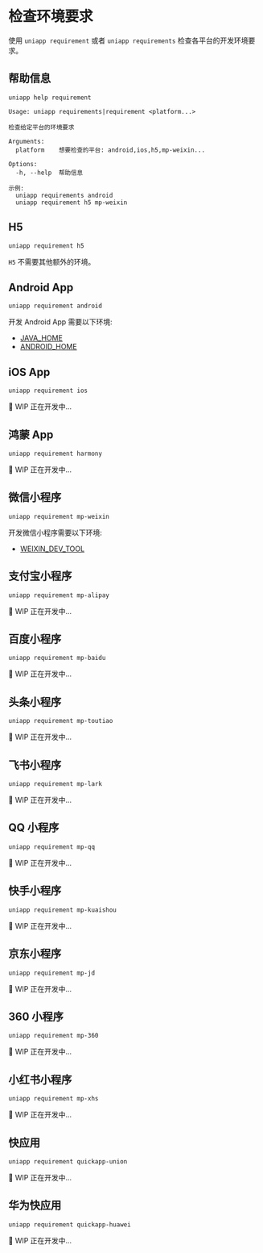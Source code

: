 # 检查环境要求

使用 `uniapp requirement` 或者 `uniapp requirements` 检查各平台的开发环境要求。

## 帮助信息

```shell
uniapp help requirement
```

```
Usage: uniapp requirements|requirement <platform...>

检查给定平台的环境要求

Arguments:
  platform    想要检查的平台: android,ios,h5,mp-weixin...

Options:
  -h, --help  帮助信息

示例:
  uniapp requirements android
  uniapp requirement h5 mp-weixin
```

## H5

```shell
uniapp requirement h5
```

`H5` 不需要其他额外的环境。

## Android App

```shell
uniapp requirement android
```

开发 Android App 需要以下环境:

- [JAVA_HOME](../config/#java-home)
- [ANDROID_HOME](../config/#android-home)

## iOS App

```shell
uniapp requirement ios
```

🚧 WIP 正在开发中...

## 鸿蒙 App

```shell
uniapp requirement harmony
```

🚧 WIP 正在开发中...

## 微信小程序

```shell
uniapp requirement mp-weixin
```

开发微信小程序需要以下环境:

- [WEIXIN_DEV_TOOL](../config/#weixin-dev-tool)

## 支付宝小程序

```shell
uniapp requirement mp-alipay
```

🚧 WIP 正在开发中...

## 百度小程序

```shell
uniapp requirement mp-baidu
```

🚧 WIP 正在开发中...

## 头条小程序

```shell
uniapp requirement mp-toutiao
```

🚧 WIP 正在开发中...

## 飞书小程序

```shell
uniapp requirement mp-lark
```

🚧 WIP 正在开发中...

## QQ 小程序

```shell
uniapp requirement mp-qq
```

🚧 WIP 正在开发中...

## 快手小程序

```shell
uniapp requirement mp-kuaishou
```

🚧 WIP 正在开发中...

## 京东小程序

```shell
uniapp requirement mp-jd
```

🚧 WIP 正在开发中...

## 360 小程序

```shell
uniapp requirement mp-360
```

🚧 WIP 正在开发中...

## 小红书小程序

```shell
uniapp requirement mp-xhs
```

🚧 WIP 正在开发中...

## 快应用

```shell
uniapp requirement quickapp-union
```

🚧 WIP 正在开发中...

## 华为快应用

```shell
uniapp requirement quickapp-huawei
```

🚧 WIP 正在开发中...
